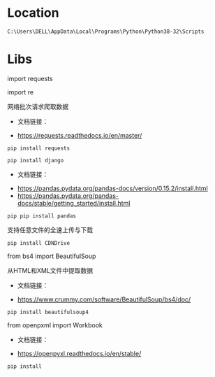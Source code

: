 # Location
```
C:\Users\DELL\AppData\Local\Programs\Python\Python38-32\Scripts
```

# Libs

import requests

import re

网络批次请求爬取数据

+ 文档链接：
- https://requests.readthedocs.io/en/master/

```
pip install requests
```

```
pip install django
```

+ 文档链接：
- https://pandas.pydata.org/pandas-docs/version/0.15.2/install.html
- https://pandas.pydata.org/pandas-docs/stable/getting_started/install.html

```
pip pip install pandas
```

支持任意文件的全速上传与下载
```
pip install CDNDrive
```

from bs4 import BeautifulSoup

从HTML和XML文件中提取数据
+ 文档链接：
- https://www.crummy.com/software/BeautifulSoup/bs4/doc/

```
pip install beautifulsoup4
```

from openpxml import Workbook
+ 文档链接：
- https://openpyxl.readthedocs.io/en/stable/

```
pip install 
```
